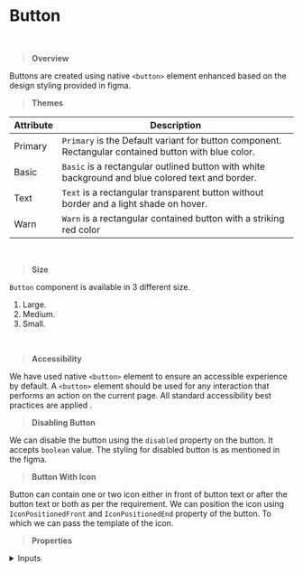 # Button 
 <br />

> **Overview**

 Buttons are created using native `<button>` element enhanced based on the design styling provided in figma. 
 <br />
 
> **Themes**
 
 | Attribute | Description|
 | --------- | ---------- |
 | Primary   | `Primary` is the Default variant for button component. Rectangular contained button with blue color. |
 | Basic     | `Basic` is a rectangular outlined button with white background and blue colored text and border. |
 | Text      | `Text` is a rectangular transparent button without border and a light shade on hover. |
 | Warn      | `Warn` is a rectangular contained button with a striking red color |
 <br />
 
 > **Size**
 
 `Button` component is available in 3 different size.
 
 1. Large.
 2. Medium.
 3. Small.
 <br />
 
 > **Accessibility**
 
 We have used native `<button>` element to ensure an accessible experience by default. A `<button>` element should be used for any interaction that performs an action on the current page. All standard accessibility best practices are applied .
 <br />
 
 > **Disabling Button**
 
 We can disable the button using the `disabled` property on the button. It accepts `boolean` value. The styling for disabled button is as mentioned in the figma.
 <br />
 
 > **Button With Icon**
 
 Button can contain one or two icon either in front of button text or after the button text or both as per the requirement. We can position the icon using `IconPositionedFront` and `IconPositionedEnd` property of the button. To which we can pass the template of the icon.
 <br />
 
 > **Properties**
 
 <details><summary>Inputs</summary>
 <p>
  | Name | Description| Default|
 | ---- | ---------- | ------ |
 | variant | `"primary"` `"basic"` `"text"` `"warn"` | `"primary"`|
 | disabled | `boolean` | `false` |
 | aria-label | `string` |     -    |
 | IconPositionedEnd | `TemplateRef<any> or null` |  -  |
 | IconPositionedFront | `TemplateRef<any> or null` |  -  |
 | id | `string` | "" |
 | size | `"large"` `"medium"` `"small"` | `"large"` |
  </p>
 </details>
